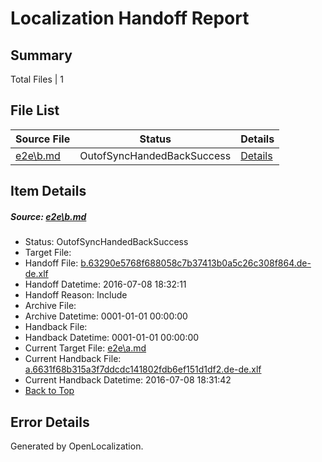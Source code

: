 # <a name='report-top'></a> Localization Handoff Report

## Summary
 Total Files | 1

## File List
 Source File | Status | Details 
 ----------- | ------ | ------- 
 [e2e\b.md](https://github.com/OpenLocalizationTestOrg/oltest/blob/827769835e4192294de121aaa91599f9ba20814b/e2e/b.md) | OutofSyncHandedBackSuccess | [Details](#e2bbff01999d8ee397d4699c69327ef134f4bd6d2)

## Item Details
##### <a name='e2bbff01999d8ee397d4699c69327ef134f4bd6d2'></a> Source: [e2e\b.md](https://github.com/OpenLocalizationTestOrg/oltest/blob/827769835e4192294de121aaa91599f9ba20814b/e2e/b.md)
* Status: OutofSyncHandedBackSuccess
* Target File: 
* Handoff File: [b.63290e5768f688058c7b37413b0a5c26c308f864.de-de.xlf](https://github.com/OpenLocalizationTestOrg/olhandoff-e2e/blob/057215102908d3ce7e1c92554fec884a0687384c/ol-handoff/OpenLocalizationTestOrg/oltest-dede-fly/ci/ht/b.63290e5768f688058c7b37413b0a5c26c308f864.de-de.xlf)
* Handoff Datetime: 2016-07-08 18:32:11
* Handoff Reason: Include
* Archive File: 
* Archive Datetime: 0001-01-01 00:00:00
* Handback File: 
* Handback Datetime: 0001-01-01 00:00:00
* Current Target File: [e2e\a.md](https://github.com/OpenLocalizationTestOrg/oltest-dede-fly/blob/218b8754b1719aaff8164b192a3ec1a54242a25c/e2e/a.md)
* Current Handback File: [a.6631f68b315a3f7ddcdc141802fdb6ef151d1df2.de-de.xlf](https://github.com/OpenLocalizationTestOrg/olhandback-e2e/blob/514f743b7d353c45cf81509a25d9757b5c70c9c4/ol-handback/OpenLocalizationTestOrg/oltest-dede-fly/ci/ht/a.6631f68b315a3f7ddcdc141802fdb6ef151d1df2.de-de.xlf)
* Current Handback Datetime: 2016-07-08 18:31:42
* [Back to Top](#report-top)


## Error Details

Generated by OpenLocalization.
